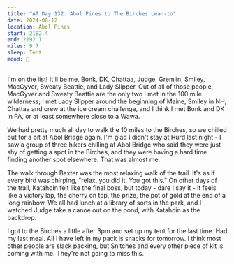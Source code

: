 ```yaml
---
title: "AT Day 132: Abol Pines to The Birches Lean-to"
date: 2024-08-12
location: Abol Pines
start: 2182.4
end: 2192.1
miles: 9.7
sleep: Tent
mood: 🙂
---
```

I'm on the list! It'll be me, Bonk, DK, Chattaa, Judge, Gremlin, Smiley, MacGyver, Sweaty Beattie, and Lady Slipper. Out of all of those people, MacGyver and Sweaty Beattie are the only two I met in the 100 mile wilderness; I met Lady Slipper around the beginning of Maine, Smiley in NH, Chattaa and crew at the ice cream challenge, and I think I met Bonk and DK in PA, or at least somewhere close to a Wawa.

We had pretty much all day to walk the 10 miles to the Birches, so we chilled out for a bit at Abol Bridge again. I'm glad I didn't stay at Hurd last night - I saw a group of three hikers chilling at Abol Bridge who said they were just shy of getting a spot in the Birches, and they were having a hard time finding another spot elsewhere. That was almost me.

The walk through Baxter was the most relaxing walk of the trail. It's as if every bird was chirping, "relax, you did it. You got this." On other days of the trail, Katahdin felt like the final boss, but today - dare I say it - it feels like a victory lap, the cherry on top, the prize, the pot of gold at the end of a long rainbow. We all had lunch at a library of sorts in the park, and I watched Judge take a canoe out on the pond, with Katahdin as the backdrop.

I got to the Birches a little after 3pm and set up my tent for the last time. Had my last meal. All I have left in my pack is snacks for tomorrow. I think most other people are slack packing, but Snitches and every other piece of kit is coming with me. They're not going to miss this.
